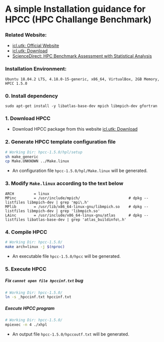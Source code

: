 # A simple Installation guidance for HPCC (HPC Challange Benchmark)

### Related Website:

* [icl.utk: Official Website](https://icl.utk.edu/hpcc/)
* [icl.utk: Download](https://icl.utk.edu/hpcc/software/index.html)
* [ScienceDirect: HPC Benchmark Assessment with Statistical Analysis](https://www.sciencedirect.com/science/article/pii/S1877050914001963)

### Installation Environment:

    Ubuntu 18.04.2 LTS, 4.18.0-15-generic, x86_64, VirtualBox, 2GB Memory, HPCC 1.5.0

### 0. Install dependency

    sudo apt-get install -y libatlas-base-dev mpich libmpich-dev gfortran

### 1. Download HPCC

* Download HPCC package from this website [icl.utk: Download](https://icl.utk.edu/hpcc/software/index.html)

### 2. Generate HPCC template configuration file

```bash
# Working Dir: hpcc-1.5.0/hpl/setup
sh make_generic
cp Make.UNKNOWN ../Make.linux
```

* An configuration file `hpcc-1.5.0/hpl/Make.linux` will be generated.

### 3. Modify `Make.linux` according to the text below

    ARCH         = linux
    MPinc        = /usr/include/mpich/                      # dpkg --listfiles libmpich-dev | grep 'mpi\.h'
    MPlib        = /usr/lib/x86_64-linux-gnu/libmpich.so    # dpkg --listfiles libmpich-dev | grep 'libmpich.so'
    LAinc        = /usr/include/x86_64-linux-gnu/atlas      # dpkg --listfiles libatlas-base-dev | grep 'atlas_buildinfo\.h'

### 4. Compile HPCC

```bash
# Working Dir: hpcc-1.5.0/
make arch=linux -j $(nproc)
```

* An executable file `hpcc-1.5.0/hpcc` will be generated.

### 5. Execute HPCC

##### Fix `cannot open file hpccinf.txt` bug

```bash
# Working Dir: hpcc-1.5.0/
ln -s _hpccinf.txt hpccinf.txt
```

##### Execute HPCC program

```bash
# Working Dir: hpcc-1.5.0/
mpiexec -n 4 ./xhpl
```

* An output file `hpcc-1.5.0/hpccoutf.txt`  will be generated.
